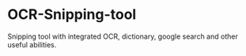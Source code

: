 # OCR-Snipping-tool
Snipping tool with integrated OCR, dictionary, google search and other useful abilities.
